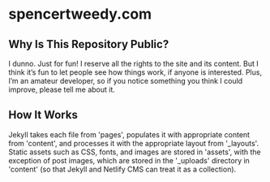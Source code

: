 # spencertweedy.com

## Why Is This Repository Public?

I dunno. Just for fun! I reserve all the rights to the site and its content. But I think it’s fun to let people see how things work, if anyone is interested. Plus, I’m an amateur developer, so if you notice something you think I could improve, please tell me about it.

## How It Works

Jekyll takes each file from 'pages', populates it with appropriate content from 'content', and processes it with the appropriate layout from '\_layouts'. Static assets such as CSS, fonts, and images are stored in 'assets', with the exception of post images, which are stored in the '\_uploads' directory in 'content' (so that Jekyll and Netlify CMS can treat it as a collection).